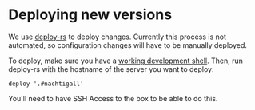 # Deploying new versions

We use [deploy-rs](https://github.com/serokell/deploy-rs) to deploy changes. Currently this process is not automated, so configuration changes will have to be manually deployed.

To deploy, make sure you have a [working development shell](./development-shell.md). Then, run deploy-rs with the hostname of the server you want to deploy:

```
deploy '.#nachtigall'
```

You'll need to have SSH Access to the box to be able to do this.
